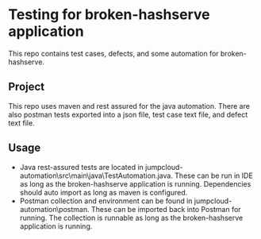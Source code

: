 # Testing for broken-hashserve application

This repo contains test cases, defects, and some automation for broken-hashserve.

## Project

This repo uses maven and rest assured for the java automation. There are also postman tests exported into a json file, test case text file, and defect text file.

## Usage

- Java rest-assured tests are located in jumpcloud-automation\src\main\java\TestAutomation.java. These can be run in IDE as long as the broken-hashserve application is running. Dependencies should auto import as long as maven is configured.
- Postman collection and environment can be found in jumpcloud-automation\postman. These can be imported back into Postman for running. The collection is runnable as long as the broken-hashserve application is running.